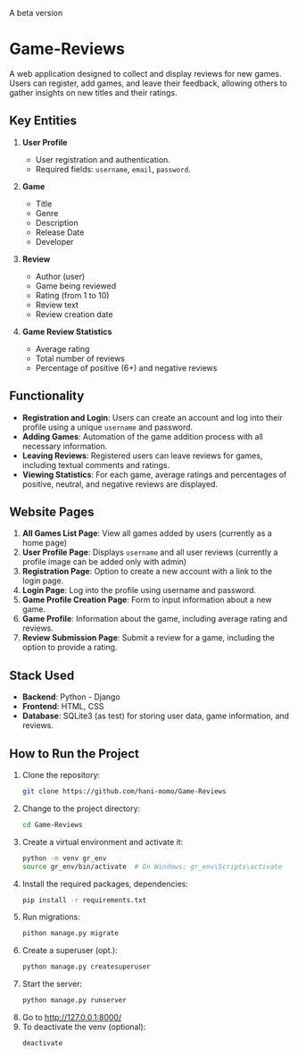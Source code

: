 A beta version

# Game-Reviews
A web application designed to collect and display reviews for new games. Users can register, add games, and leave their feedback, allowing others to gather insights on new titles and their ratings.

## Key Entities

1. **User Profile**
   - User registration and authentication.
   - Required fields: `username`, `email`, `password`.

2. **Game**
   - Title
   - Genre
   - Description
   - Release Date
   - Developer

3. **Review**
   - Author (user)
   - Game being reviewed
   - Rating (from 1 to 10)
   - Review text
   - Review creation date

4. **Game Review Statistics**
   - Average rating
   - Total number of reviews
   - Percentage of positive (6+) and negative reviews

## Functionality

- **Registration and Login**: Users can create an account and log into their profile using a unique `username` and password.
- **Adding Games**: Automation of the game addition process with all necessary information.
- **Leaving Reviews**: Registered users can leave reviews for games, including textual comments and ratings.
- **Viewing Statistics**: For each game, average ratings and percentages of positive, neutral, and negative reviews are displayed.

## Website Pages

1. **All Games List Page**: View all games added by users (currently as a home page)
2. **User Profile Page**: Displays `username` and all user reviews (currently a profile image can be added only with admin)
3. **Registration Page**: Option to create a new account with a link to the login page.
4. **Login Page**: Log into the profile using username and password.
5. **Game Profile Creation Page**: Form to input information about a new game.
6. **Game Profile**: Information about the game, including average rating and reviews.
7. **Review Submission Page**: Submit a review for a game, including the option to provide a rating.

## Stack Used

- **Backend**: Python - Django
- **Frontend**: HTML, CSS
- **Database**: SQLite3 (as test) for storing user data, game information, and reviews.


## How to Run the Project
1. Clone the repository:
   ```bash
   git clone https://github.com/hani-momo/Game-Reviews
2. Change to the project directory:
   ```bash
   cd Game-Reviews
3. Create a virtual environment and activate it:
   ```bash
   python -m venv gr_env
   source gr_env/bin/activate  # On Windows: gr_env\Scripts\activate
5. Install the required packages, dependencies:
   ```bash
   pip install -r requirements.txt
6. Run migrations:
   ```bash
   pithon manage.py migrate
7. Create a superuser (opt.):
   ```bash
   python manage.py createsuperuser
8. Start the server:
   ```bash
   python manage.py runserver
9. Go to http://127.0.0.1:8000/
10. To deactivate the venv (optional):
    ```bash
    deactivate
